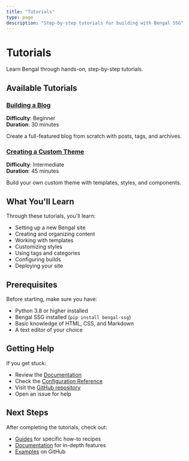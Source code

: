 ```yaml
---
title: "Tutorials"
type: page
description: "Step-by-step tutorials for building with Bengal SSG"
---
```


# Tutorials

Learn Bengal through hands-on, step-by-step tutorials.

## Available Tutorials

### [Building a Blog](/tutorials/building-a-blog/)
**Difficulty**: Beginner  
**Duration**: 30 minutes

Create a full-featured blog from scratch with posts, tags, and archives.

### [Creating a Custom Theme](/tutorials/custom-theme/)
**Difficulty**: Intermediate  
**Duration**: 45 minutes

Build your own custom theme with templates, styles, and components.

## What You'll Learn

Through these tutorials, you'll learn:

- Setting up a new Bengal site
- Creating and organizing content
- Working with templates
- Customizing styles
- Using tags and categories
- Configuring builds
- Deploying your site

## Prerequisites

Before starting, make sure you have:

- Python 3.8 or higher installed
- Bengal SSG installed (`pip install bengal-ssg`)
- Basic knowledge of HTML, CSS, and Markdown
- A text editor of your choice

## Getting Help

If you get stuck:

- Review the [Documentation](/docs/)
- Check the [Configuration Reference](/docs/configuration-reference/)
- Visit the [GitHub repository](https://github.com/bengal-ssg/bengal)
- Open an issue for help

## Next Steps

After completing the tutorials, check out:

- [Guides](/guides/) for specific how-to recipes
- [Documentation](/docs/) for in-depth features
- [Examples](https://github.com/bengal-ssg/bengal/tree/main/examples) on GitHub

